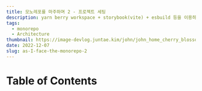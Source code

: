 ```yaml
---
title: 모노레포를 마주하며 2 - 프로젝트 세팅
description: yarn berry workspace + storybook(vite) + esbuild 등을 이용하여 프로젝트 세팅하기
tags:
  - monorepo
  - Architecture
thumbnail: https://image-devlog.juntae.kim/john/john_home_cherry_blossom.jpg
date: 2022-12-07
slug: as-I-face-the-monorepo-2
---
```


# Table of Contents
